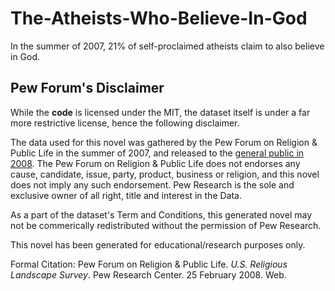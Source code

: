 # The-Atheists-Who-Believe-In-God
In the summer of 2007, 21% of self-proclaimed atheists claim to also believe in God.

## Pew Forum's Disclaimer
While the **code** is licensed under the MIT, the dataset itself is under a far more restrictive license, hence the following disclaimer. 

The data used for this novel was gathered by the Pew Forum on Religion & Public Life in the summer of 2007, and released to the [general public in 2008](http://www.pewforum.org/datasets/u-s-religious-landscape-survey/). The Pew Forum on Religion & Public Life does not endorses any cause, candidate, issue, party, product, business or religion, and this novel does not imply any such endorsement. Pew Research is the sole and exclusive owner of all right, title and interest in the Data.

As a part of the dataset's Term and Conditions, this generated novel may not be commerically redistributed without the permission of Pew Research.

This novel has been generated for educational/research purposes only.

Formal Citation:
Pew Forum on Religion & Public Life. *U.S. Religious Landscape Survey*. Pew Research Center. 25 February 2008. Web.